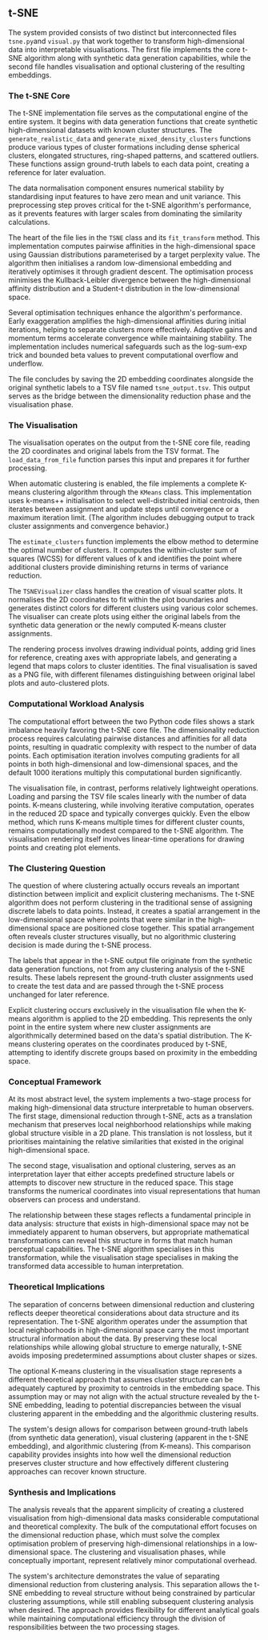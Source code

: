 
## t-SNE

The system provided consists of two distinct but interconnected files `tsne.py`and `visual.py` that work together
to transform high-dimensional data into interpretable visualisations. The first file implements the core t-SNE
algorithm along with synthetic data generation capabilities, while the second file handles visualisation and
optional clustering of the resulting embeddings.


### The t-SNE Core

The t-SNE implementation file serves as the computational engine of the entire system. It begins with data generation
functions that create synthetic high-dimensional datasets with known cluster structures. The `generate_realistic_data`
and `generate_mixed_density_clusters` functions produce various types of cluster formations including dense spherical
clusters, elongated structures, ring-shaped patterns, and scattered outliers. These functions assign ground-truth
labels to each data point, creating a reference for later evaluation.

The data normalisation component ensures numerical stability by standardising input features to have zero mean and unit
variance. This preprocessing step proves critical for the t-SNE algorithm's performance, as it prevents features with
larger scales from dominating the similarity calculations.

The heart of the file lies in the `TSNE` class and its `fit_transform` method. This implementation computes pairwise
affinities in the high-dimensional space using Gaussian distributions parameterised by a target perplexity value. The
algorithm then initialises a random low-dimensional embedding and iteratively optimises it through gradient descent.
The optimisation process minimises the Kullback-Leibler divergence between the high-dimensional affinity distribution
and a Student-t distribution in the low-dimensional space.

Several optimisation techniques enhance the algorithm's performance. Early exaggeration amplifies the high-dimensional
affinities during initial iterations, helping to separate clusters more effectively. Adaptive gains and momentum terms
accelerate convergence while maintaining stability. The implementation includes numerical safeguards such as the
log-sum-exp trick and bounded beta values to prevent computational overflow and underflow.

The file concludes by saving the 2D embedding coordinates alongside the original synthetic labels to a TSV file named
`tsne_output.tsv`. This output serves as the bridge between the dimensionality reduction phase and the visualisation
phase.


### The Visualisation

The visualisation operates on the output from the t-SNE core file, reading the 2D coordinates and original labels
from the TSV format. The `load_data_from_file` function parses this input and prepares it for further processing.

When automatic clustering is enabled, the file implements a complete K-means clustering algorithm through the `KMeans`
class. This implementation uses k-means++ initialisation to select well-distributed initial centroids, then iterates
between assignment and update steps until convergence or a maximum iteration limit. (The algorithm includes debugging
output to track cluster assignments and convergence behavior.)

The `estimate_clusters` function implements the elbow method to determine the optimal number of clusters. It computes
the within-cluster sum of squares (WCSS) for different values of k and identifies the point where additional clusters
provide diminishing returns in terms of variance reduction.

The `TSNEVisualizer` class handles the creation of visual scatter plots. It normalises the 2D coordinates to fit within
the plot boundaries and generates distinct colors for different clusters using various color schemes. The visualiser
can create plots using either the original labels from the synthetic data generation or the newly computed K-means
cluster assignments.

The rendering process involves drawing individual points, adding grid lines for reference, creating axes with appropriate
labels, and generating a legend that maps colors to cluster identities. The final visualisation is saved as a PNG file,
with different filenames distinguishing between original label plots and auto-clustered plots.


### Computational Workload Analysis

The computational effort between the two Python code files shows a stark imbalance heavily favoring the t-SNE core
file. The dimensionality reduction process requires calculating pairwise distances and affinities for all data points,
resulting in quadratic complexity with respect to the number of data points. Each optimisation iteration involves
computing gradients for all points in both high-dimensional and low-dimensional spaces, and the default 1000 iterations
multiply this computational burden significantly.

The visualisation file, in contrast, performs relatively lightweight operations. Loading and parsing the TSV file scales
linearly with the number of data points. K-means clustering, while involving iterative computation, operates in the
reduced 2D space and typically converges quickly. Even the elbow method, which runs K-means multiple times for different
cluster counts, remains computationally modest compared to the t-SNE algorithm. The visualisation rendering itself
involves linear-time operations for drawing points and creating plot elements.


### The Clustering Question

The question of where clustering actually occurs reveals an important distinction between implicit and explicit clustering
mechanisms. The t-SNE algorithm does not perform clustering in the traditional sense of assigning discrete labels to data
points. Instead, it creates a spatial arrangement in the low-dimensional space where points that were similar in the
high-dimensional space are positioned close together. This spatial arrangement often reveals cluster structures visually,
but no algorithmic clustering decision is made during the t-SNE process.

The labels that appear in the t-SNE output file originate from the synthetic data generation functions, not from any
clustering analysis of the t-SNE results. These labels represent the ground-truth cluster assignments used to create
the test data and are passed through the t-SNE process unchanged for later reference.

Explicit clustering occurs exclusively in the visualisation file when the K-means algorithm is applied to the 2D embedding.
This represents the only point in the entire system where new cluster assignments are algorithmically determined based on
the data's spatial distribution. The K-means clustering operates on the coordinates produced by t-SNE, attempting to identify
discrete groups based on proximity in the embedding space.


### Conceptual Framework

At its most abstract level, the system implements a two-stage process for making high-dimensional data structure interpretable
to human observers. The first stage, dimensional reduction through t-SNE, acts as a translation mechanism that preserves local
neighborhood relationships while making global structure visible in a 2D plane. This translation is not lossless, but it
prioritises maintaining the relative similarities that existed in the original high-dimensional space.

The second stage, visualisation and optional clustering, serves as an interpretation layer that either accepts predefined
structure labels or attempts to discover new structure in the reduced space. This stage transforms the numerical coordinates
into visual representations that human observers can process and understand.

The relationship between these stages reflects a fundamental principle in data analysis: structure that exists in high-dimensional
space may not be immediately apparent to human observers, but appropriate mathematical transformations can reveal this structure
in forms that match human perceptual capabilities. The t-SNE algorithm specialises in this transformation, while the visualisation
stage specialises in making the transformed data accessible to human interpretation.


### Theoretical Implications

The separation of concerns between dimensional reduction and clustering reflects deeper theoretical considerations about data
structure and its representation. The t-SNE algorithm operates under the assumption that local neighborhoods in high-dimensional
space carry the most important structural information about the data. By preserving these local relationships while allowing global
structure to emerge naturally, t-SNE avoids imposing predetermined assumptions about cluster shapes or sizes.

The optional K-means clustering in the visualisation stage represents a different theoretical approach that assumes cluster structure
can be adequately captured by proximity to centroids in the embedding space. This assumption may or may not align with the actual
structure revealed by the t-SNE embedding, leading to potential discrepancies between the visual clustering apparent in the embedding
and the algorithmic clustering results.

The system's design allows for comparison between ground-truth labels (from synthetic data generation), visual clustering (apparent
in the t-SNE embedding), and algorithmic clustering (from K-means). This comparison capability provides insights into how well the
dimensional reduction preserves cluster structure and how effectively different clustering approaches can recover known structure.


### Synthesis and Implications

The analysis reveals that the apparent simplicity of creating a clustered visualisation from high-dimensional data masks
considerable computational and theoretical complexity. The bulk of the computational effort focuses on the dimensional
reduction phase, which must solve the complex optimisation problem of preserving high-dimensional relationships in a
low-dimensional space. The clustering and visualisation phases, while conceptually important, represent relatively minor
computational overhead.

The system's architecture demonstrates the value of separating dimensional reduction from clustering analysis. This
separation allows the t-SNE embedding to reveal structure without being constrained by particular clustering assumptions,
while still enabling subsequent clustering analysis when desired. The approach provides flexibility for different analytical
goals while maintaining computational efficiency through the division of responsibilities between the two processing stages.

